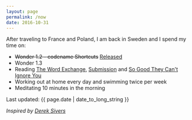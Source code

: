```yaml
---
layout: page
permalink: /now
date: 2016-10-31
---
```


After traveling to France and Poland, I am back in Sweden and I spend my time on:

- ~~Wonder 1.2 - codename Shortcuts~~ [Released](https://itunes.apple.com/us/app/wonder-reader-for-wikipedia/id1050888989?mt=8&at=1010lo2M)
- Wonder 1.3
- Reading [The Word Exchange](https://www.amazon.com/Word-Exchange-Novel-Alena-Graedon/dp/0385537654?tag=jonathanthiry-20), [Submission](https://www.amazon.com/Submission-Novel-Michel-Houellebecq/dp/1250097347?tag=jonathanthiry-20) and [So Good They Can't Ignore You](https://www.amazon.com/Good-They-Cant-Ignore-You/dp/1455509124?tag=jonathanthiry-20)
- Working out at home every day and swimming twice per week
- Meditating 10 minutes in the morning

Last updated: {{ page.date | date_to_long_string }}

*Inspired by [Derek Sivers](https://sivers.org/nowff)*
